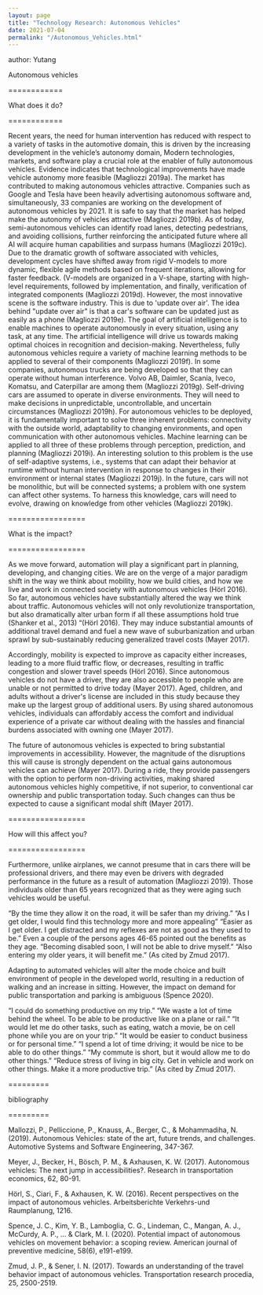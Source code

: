 ```yaml
---
layout: page
title: "Technology Research: Autonomous Vehicles"
date: 2021-07-04
permalink: "/Autonomous_Vehicles.html"
---
```

author: Yutang

Autonomous vehicles

============

What does it do?  

============

Recent years, the need for human intervention has reduced with respect to a variety of tasks in the automotive domain, this is driven by the increasing development in the vehicle’s autonomy domain, Modern technologies, markets, and software play a crucial role at the enabler of fully autonomous vehicles. Evidence indicates that technological improvements have made vehicle autonomy more feasible (Magliozzi 2019a). The market has contributed to making autonomous vehicles attractive. Companies such as Google and Tesla have been heavily advertising autonomous software and, simultaneously, 33 companies are working on the development of autonomous vehicles by 2021. It is safe to say that the market has helped make the autonomy of vehicles attractive (Magliozzi 2019b). As of today, semi-autonomous vehicles can identify road lanes, detecting pedestrians, and avoiding collisions, further reinforcing the anticipated future where all AI will acquire human capabilities and surpass humans (Magliozzi 2019c). Due to the dramatic growth of software associated with vehicles, development cycles have shifted away from rigid V-models to more dynamic, flexible agile methods based on frequent iterations, allowing for faster feedback. (V-models are organized in a V-shape, starting with high-level requirements, followed by implementation, and finally, verification of integrated components (Magliozzi 2019d). However, the most innovative scene is the software industry. This is due to 'update over air'. The idea behind "update over air" is that a car's software can be updated just as easily as a phone (Magliozzi 2019e). The goal of artificial intelligence is to enable machines to operate autonomously in every situation, using any task, at any time. The artificial intelligence will drive us towards making optimal choices in recognition and decision-making. Nevertheless, fully autonomous vehicles require a variety of machine learning methods to be applied to several of their components (Magliozzi 2019f). In some companies, autonomous trucks are being developed so that they can operate without human interference. Volvo AB, Daimler, Scania, Iveco, Komatsu, and Caterpillar are among them (Magliozzi 2019g). Self-driving cars are assumed to operate in diverse environments. They will need to make decisions in unpredictable, uncontrollable, and uncertain circumstances (Magliozzi 2019h). For autonomous vehicles to be deployed, it is fundamentally important to solve three inherent problems: connectivity with the outside world, adaptability to changing environments, and open communication with other autonomous vehicles. Machine learning can be applied to all three of these problems through perception, prediction, and planning (Magliozzi 2019i). An interesting solution to this problem is the use of self-adaptive systems, i.e., systems that can adapt their behavior at runtime without human intervention in response to changes in their environment or internal states (Magliozzi 2019j). In the future, cars will not be monolithic, but will be connected systems; a problem with one system can affect other systems. To harness this knowledge, cars will need to evolve, drawing on knowledge from other vehicles (Magliozzi 2019k).

=================

What is the impact?

=================

As we move forward, automation will play a significant part in planning, developing, and changing cities. We are on the verge of a major paradigm shift in the way we think about mobility, how we build cities, and how we live and work in connected society with autonomous vehicles (Hörl 2016). So far, autonomous vehicles have substantially altered the way we think about traffic. Autonomous vehicles will not only revolutionize transportation, but also dramatically alter urban form if all these assumptions hold true (Shanker et al., 2013) “(Hörl 2016). They may induce substantial amounts of additional travel demand and fuel a new wave of suburbanization and urban sprawl by sub-sustainably reducing generalized travel costs (Mayer 2017).  

Accordingly, mobility is expected to improve as capacity either increases, leading to a more fluid traffic flow, or decreases, resulting in traffic congestion and slower travel speeds (Hörl 2016). Since autonomous vehicles do not have a driver, they are also accessible to people who are unable or not permitted to drive today (Mayer 2017). Aged, children, and adults without a driver's license are included in this study because they make up the largest group of additional users. By using shared autonomous vehicles, individuals can affordably access the comfort and individual experience of a private car without dealing with the hassles and financial burdens associated with owning one (Mayer 2017).   

The future of autonomous vehicles is expected to bring substantial improvements in accessibility. However, the magnitude of the disruptions this will cause is strongly dependent on the actual gains autonomous vehicles can achieve (Mayer 2017). During a ride, they provide passengers with the option to perform non-driving activities, making shared autonomous vehicles highly competitive, if not superior, to conventional car ownership and public transportation today. Such changes can thus be expected to cause a significant modal shift (Mayer 2017).

=================

How will this affect you?

=================  

Furthermore, unlike airplanes, we cannot presume that in cars there will be professional drivers, and there may even be drivers with degraded performance in the future as a result of automation (Magliozzi 2019). Those individuals older than 65 years recognized that as they were aging such vehicles would be useful.

  “By the time they allow it on the road, it will be safer than my driving.” “As I get older, I would find this technology more and more appealing” “Easier as I get older. I get distracted and my reflexes are not as good as they used to be.” Even a couple of the persons ages 46-65 pointed out the benefits as they age. “Becoming disabled soon, I will not be able to drive myself.” “Also entering my older years, it will benefit me.” (As cited by Zmud 2017).  


Adapting to automated vehicles will alter the mode choice and built environment of people in the developed world, resulting in a reduction of walking and an increase in sitting. However, the impact on demand for public transportation and parking is ambiguous (Spence 2020).  


  “I could do something productive on my trip.” “We waste a lot of time behind the wheel. To be able to be productive like on a plane or rail.” “It would let me do other tasks, such as eating, watch a movie, be on cell phone while you are on your trip.” “It would be easier to conduct business or for personal time.” “I spend a lot of time driving; it would be nice to be able to do other things.” “My commute is short, but it would allow me to do other things.” “Reduce stress of living in big city. Get in vehicle and work on other things. Make it a more productive trip.” (As cited by Zmud 2017).  

=========

bibliography

=========

Mallozzi, P., Pelliccione, P., Knauss, A., Berger, C., & Mohammadiha, N. (2019). Autonomous Vehicles: state of the art, future trends, and challenges. Automotive Systems and Software Engineering, 347-367.

Meyer, J., Becker, H., Bösch, P. M., & Axhausen, K. W. (2017). Autonomous vehicles: The next jump in accessibilities?. Research in transportation economics, 62, 80-91.

Hörl, S., Ciari, F., & Axhausen, K. W. (2016). Recent perspectives on the impact of autonomous vehicles. Arbeitsberichte Verkehrs-und Raumplanung, 1216.

Spence, J. C., Kim, Y. B., Lamboglia, C. G., Lindeman, C., Mangan, A. J., McCurdy, A. P., ... & Clark, M. I. (2020). Potential impact of autonomous vehicles on movement behavior: a scoping review. American journal of preventive medicine, 58(6), e191-e199.

Zmud, J. P., & Sener, I. N. (2017). Towards an understanding of the travel behavior impact of autonomous vehicles. Transportation research procedia, 25, 2500-2519.

